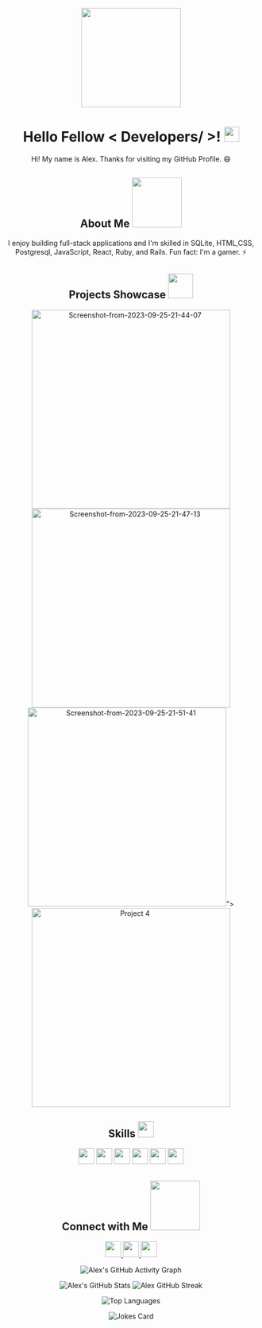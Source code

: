 <!-- Your Name and Profile Image -->
<p align="center">
    <img width="200" src="https://avatars.githubusercontent.com/u/109278259?s=400&u=8fdf1d98fac3a2bc7741a557f1a2fef038b6dbcd&v=4">
</p>

<!-- Greeting and Introduction -->
<h1 align="center"> Hello Fellow < Developers/ >! <img src="https://raw.githubusercontent.com/MartinHeinz/MartinHeinz/master/wave.gif" width="30px"> </h1>
<p align="center">Hi! My name is Alex. Thanks for visiting my GitHub Profile. 😄</p>

<!-- About Me -->
<h2 align="center"> About Me <img src="https://media0.giphy.com/media/KDDpcKigbfFpnejZs6/giphy.gif?cid=ecf05e47oy6f4zjs8g1qoiystc56cu7r9tb8a1fe76e05oty&rid=giphy.gif" width="100px"> </h2>
<p align="center"> I enjoy building full-stack applications and I'm skilled in SQLite, HTML,CSS, Postgresql, JavaScript, React, Ruby, and Rails. Fun fact: I'm a gamer. ⚡</p>

<!-- Image Section -->
<h2 align="center"> Projects Showcase <img src="https://media.giphy.com/media/WUlplcMpOCEmTGBtBW/giphy.gif" width="50"> </h2>
<p align="center">
    <img width="400" src="https://i.ibb.co/qpcVRtP/Screenshot-from-2023-09-25-21-44-07.png" alt="Screenshot-from-2023-09-25-21-44-07" border="0" />
   <img width="400" src="https://i.ibb.co/52HTPNS/Screenshot-from-2023-09-25-21-47-13.png" alt="Screenshot-from-2023-09-25-21-47-13" border="0">
    <!-- Add more project images as needed -->
    <img width="400" <img src="https://i.ibb.co/yPWffwH/Screenshot-from-2023-09-25-21-51-41.png" alt="Screenshot-from-2023-09-25-21-51-41" border="0">">
    <img width="400" src="https://example.com/project4-image.jpg" alt="Project 4">
</p>

<!-- Skills -->
<h2 align="center"> Skills <img src="https://media2.giphy.com/media/QssGEmpkyEOhBCb7e1/giphy.gif?cid=ecf05e47a0n3gi1bfqntqmob8g9aid1oyj2wr3ds3mg700bl&rid=giphy.gif" width="32px"> </h2>
<p align="center">
    <img width="32px" src="https://raw.githubusercontent.com/rahulbanerjee26/githubAboutMeGenerator/main/icons/ruby.svg">
    <img width="32px" src="https://raw.githubusercontent.com/rahulbanerjee26/githubAboutMeGenerator/main/icons/reactjs.svg">
    <img width="32px" src="https://raw.githubusercontent.com/rahulbanerjee26/githubAboutMeGenerator/main/icons/javascript.svg">
    <img width="32px" src="https://raw.githubusercontent.com/rahulbanerjee26/githubAboutMeGenerator/main/icons/sqlite.svg">
    <img width="32px" src="https://raw.githubusercontent.com/rahulbanerjee26/githubAboutMeGenerator/main/icons/css.svg">
    <img width="32px" src="https://raw.githubusercontent.com/rahulbanerjee26/githubAboutMeGenerator/main/icons/html.svg">
</p>

<!-- Connect with Me -->
<h2 align="center"> Connect with Me <img src="https://raw.githubusercontent.com/ShahriarShafin/ShahriarShafin/main/Assets/handshake.gif" width="100px"> </h2>
<p align="center">
    <a href="https://www.linkedin.com/in/alex-muiruri-6a00b0150"> <img width="32px" src="https://raw.githubusercontent.com/rahulbanerjee26/githubAboutMeGenerator/main/icons/linked-in-alt.svg"/> </a>
    <a href="https://www.twitter.com/_alexirungu"> <img width="32px" src="https://raw.githubusercontent.com/rahulbanerjee26/githubAboutMeGenerator/main/icons/twitter.svg"/> </a>
    <a href="https://www.github.com/AlexIrungu"> <img width="32px" src="https://raw.githubusercontent.com/rahulbanerjee26/githubAboutMeGenerator/main/icons/github.svg"/> </a>
</p>

<!-- GitHub Stats -->
<p align="center">
    <img src="https://activity-graph.herokuapp.com/graph?username=AlexIrungu&theme=tokyonight" alt="Alex's GitHub Activity Graph">
</p>
<p align="center">
    <img src="https://github-readme-stats.vercel.app/api?username=AlexIrungu&show_icons=true&theme=tokyonight" alt="Alex's GitHub Stats">
    <img src="https://github-readme-streak-stats.herokuapp.com/?user=AlexIrungu&theme=tokyonight" alt="Alex GitHub Streak">
</p>
<p align="center">
    <img src="https://github-readme-stats.vercel.app/api/top-langs/?username=AlexIrungu&theme=tokyonight" alt="Top Languages">
</p>

<!-- Jokes Card -->
<p align="center">
    <img src="https://readme-jokes.vercel.app/api?theme=tokyonight" alt="Jokes Card">
</p>
